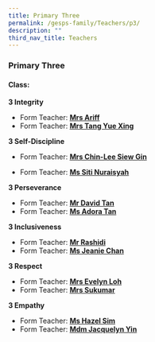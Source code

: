 ```yaml
---
title: Primary Three
permalink: /gesps-family/Teachers/p3/
description: ""
third_nav_title: Teachers
---
```

### Primary Three

#### Class:

**3 Integrity**  

*   Form Teacher: **[Mrs Ariff](mailto:rabiah_bibi_ahmed_mitten@schools.gov.sg)**
*   Form Teacher: **[Mrs Tang Yue Xing](mailto:kwan_yue_xing@schools.gov.sg)**

  

**3 Self-Discipline**  

*   Form Teacher: **[Mrs Chin-Lee Siew Gin](mailto:Chin-lee_Siew_Gin@schools.gov.sg)**

*   Form Teacher: **[Ms Siti Nuraisyah](mailto:Siti_nuraisyah_RAZALI@schools.gov.sg)**

  

**3 Perseverance**  

*   Form Teacher: **[Mr David Tan](mailto:tan_hong_meng_david@schools.gov.sg)**
*   Form Teacher: **[Ms Adora Tan](mailto:tan_shi_ying_adora@schools.gov.sg)**

**3 Inclusiveness**  

*   Form Teacher: **[Mr Rashidi](mailto:muhammad_rashidi_ramli@schools.gov.sg)**
*   Form Teacher: **[Ms Jeanie Chan](mailto:Jeanie_Chan_Wai_Peng@schools.gov.sg)**

**3 Respect**  

*   Form Teacher: **[Mrs Evelyn Loh](mailto:soh_hwee_lin@schools.gov.sg)**
*   Form Teacher: **[Mrs Sukumar](mailto:Subangkini_Sukumar@schools.gov.sg)**

**3 Empathy**

*   Form Teacher: **[Ms Hazel Sim](mailto:sim_geok_keow@schools.gov.sg)**
*   Form Teacher: **[Mdm Jacquelyn Yin](mailto:Jacquelyn_Yin_Hui_Jing@schools.gov.sg)**